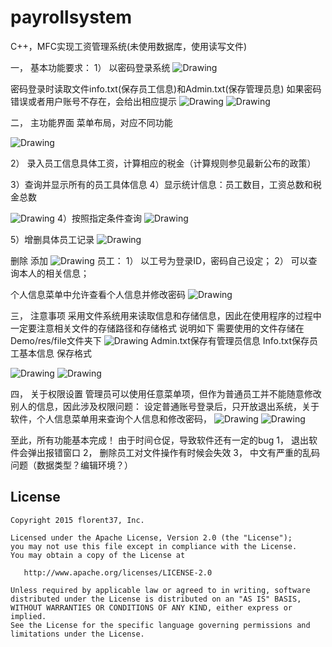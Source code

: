 # payrollsystem
C++，MFC实现工资管理系统(未使用数据库，使用读写文件)


一，	基本功能要求：
1）	以密码登录系统
 <img src="https://github.com/msandroid/payrollsystem/blob/master/screenshot/1.png" alt="Drawing"  /> 
 

密码登录时读取文件info.txt(保存员工信息)和Admin.txt(保存管理员息)
如果密码错误或者用户账号不存在，会给出相应提示
 <img src="https://github.com/msandroid/payrollsystem/blob/master/screenshot/2.png" alt="Drawing"  /> 
 <img src="https://github.com/msandroid/payrollsystem/blob/master/screenshot/3.png" alt="Drawing"  /> 
 
 

二，	主功能界面
菜单布局，对应不同功能

<img src="https://github.com/msandroid/payrollsystem/blob/master/screenshot/4.png" alt="Drawing"  /> 
 
2）	录入员工信息具体工资，计算相应的税金（计算规则参见最新公布的政策）


3）查询并显示所有的员工具体信息
4）显示统计信息：员工数目，工资总数和税金总数
 
 <img src="https://github.com/msandroid/payrollsystem/blob/master/screenshot/5.png" alt="Drawing"  /> 
4）按照指定条件查询
 
<img src="https://github.com/msandroid/payrollsystem/blob/master/screenshot/6.png" alt="Drawing"  /> 


5）增删具体员工记录
<img src="https://github.com/msandroid/payrollsystem/blob/master/screenshot/7.png" alt="Drawing"  /> 
 
删除
添加
 <img src="https://github.com/msandroid/payrollsystem/blob/master/screenshot/8.png" alt="Drawing"  /> 
员工：
1）	以工号为登录ID，密码自己设定；
2）	可以查询本人的相关信息；

个人信息菜单中允许查看个人信息并修改密码
<img src="https://github.com/msandroid/payrollsystem/blob/master/screenshot/9.png" alt="Drawing"  /> 
 
三，	注意事项
采用文件系统用来读取信息和存储信息，因此在使用程序的过程中一定要注意相关文件的存储路径和存储格式
说明如下
需要使用的文件存储在Demo/res/file文件夹下
 <img src="https://github.com/msandroid/payrollsystem/blob/master/screenshot/10.png" alt="Drawing"  /> 
Admin.txt保存有管理员信息
Info.txt保存员工基本信息
保存格式
 
 <img src="https://github.com/msandroid/payrollsystem/blob/master/screenshot/11.png" alt="Drawing"  /> 
 <img src="https://github.com/msandroid/payrollsystem/blob/master/screenshot/12.png" alt="Drawing"  /> 

四，	关于权限设置
管理员可以使用任意菜单项，但作为普通员工并不能随意修改别人的信息，因此涉及权限问题：
设定普通账号登录后，只开放退出系统，关于软件，个人信息菜单用来查询个人信息和修改密码，
 <img src="https://github.com/msandroid/payrollsystem/blob/master/screenshot/13.png" alt="Drawing"  /> 
 <img src="https://github.com/msandroid/payrollsystem/blob/master/screenshot/14.png" alt="Drawing"  /> 
 

至此，所有功能基本完成！
由于时间仓促，导致软件还有一定的bug
1，	退出软件会弹出报错窗口
2，	删除员工对文件操作有时候会失效
3，	中文有严重的乱码问题（数据类型？编辑环境？）

License
--------

    Copyright 2015 florent37, Inc.

    Licensed under the Apache License, Version 2.0 (the "License");
    you may not use this file except in compliance with the License.
    You may obtain a copy of the License at

       http://www.apache.org/licenses/LICENSE-2.0

    Unless required by applicable law or agreed to in writing, software
    distributed under the License is distributed on an "AS IS" BASIS,
    WITHOUT WARRANTIES OR CONDITIONS OF ANY KIND, either express or implied.
    See the License for the specific language governing permissions and
    limitations under the License.




